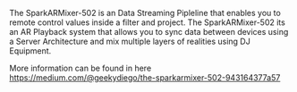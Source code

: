 The SparkARMixer-502 is an Data Streaming Pipleline that enables you to remote control values inside a filter and project. The SparkARMixer-502 its an AR Playback system that allows you to sync data between devices using a Server Architecture and mix multiple layers of realities using DJ Equipment.

More information can be found in here https://medium.com/@geekydiego/the-sparkarmixer-502-943164377a57

